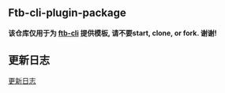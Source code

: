 ## Ftb-cli-plugin-package

**该仓库仅用于为 [ftb-cli](https://github.com/ftb-family/ftb-cli) 提供模板, 请不要start, clone, or fork. 谢谢!**

## 更新日志
[更新日志](./CHANGELOG.md)